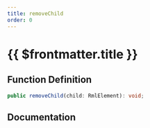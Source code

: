 ```yaml
---
title: removeChild
order: 0
---
```


# {{ $frontmatter.title }}

## Function Definition

```ts
public removeChild(child: RmlElement): void;
```

## Documentation

<!--@include: ./parts/removeChild.md-->
